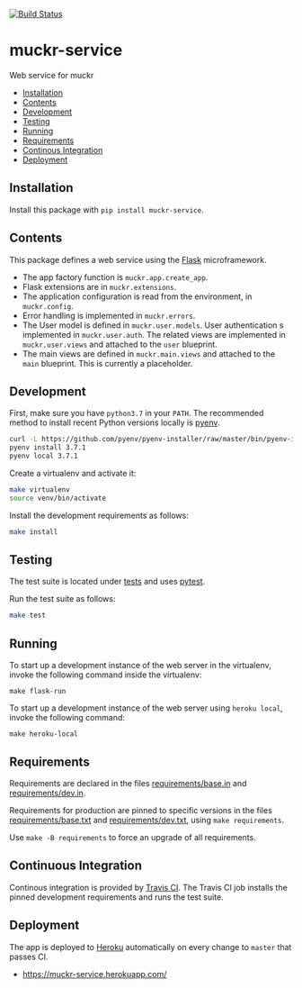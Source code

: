 [![Build Status](https://travis-ci.org/cjolowicz/muckr-service.svg?branch=master)](https://travis-ci.org/cjolowicz/muckr-service)

# muckr-service

Web service for muckr

- [Installation](#installation)
- [Contents](#contents)
- [Development](#development)
- [Testing](#testing)
- [Running](#running)
- [Requirements](#requirements)
- [Continous Integration](#continous-integration)
- [Deployment](#deployment)

## Installation

Install this package with `pip install muckr-service`.

## Contents

This package defines a web service using the
[Flask](http://flask.pocoo.org/) microframework.

- The app factory function is `muckr.app.create_app`.
- Flask extensions are in `muckr.extensions`.
- The application configuration is read from the environment, in `muckr.config`.
- Error handling is implemented in `muckr.errors`.
- The User model is defined in `muckr.user.models`. User
  authentication s implemented in `muckr.user.auth`. The related views
  are implemented in `muckr.user.views` and attached to the `user`
  blueprint.
- The main views are defined in `muckr.main.views` and attached to the
  `main` blueprint. This is currently a placeholder.

## Development

First, make sure you have `python3.7` in your `PATH`. The recommended
method to install recent Python versions locally is
[pyenv](https://github.com/pyenv/pyenv).

```sh
curl -L https://github.com/pyenv/pyenv-installer/raw/master/bin/pyenv-installer | bash
pyenv install 3.7.1
pyenv local 3.7.1
```

Create a virtualenv and activate it:

```sh
make virtualenv
source venv/bin/activate
```

Install the development requirements as follows:

```sh
make install
```

## Testing

The test suite is located under [tests](tests) and uses
[pytest](https://pypi.org/project/pytest/).

Run the test suite as follows:

```sh
make test
```

## Running

To start up a development instance of the web server in the
virtualenv, invoke the following command inside the virtualenv:

```shell
make flask-run
```

To start up a development instance of the web server using `heroku
local`, invoke the following command:

```shell
make heroku-local
```

## Requirements

Requirements are declared in the files
[requirements/base.in](requirements/base.in) and
[requirements/dev.in](requirements/dev.in).

Requirements for production are pinned to specific versions in the
files [requirements/base.txt](requirements/base.txt) and
[requirements/dev.txt](requirements/dev.txt), using `make
requirements`.

Use `make -B requirements` to force an upgrade of all requirements.

## Continuous Integration

Continous integration is provided by
[Travis CI](https://travis-ci.org). The Travis CI job installs the
pinned development requirements and runs the test suite.

## Deployment

The app is deployed to [Heroku](https://heroku.com) automatically on
every change to `master` that passes CI.

- https://muckr-service.herokuapp.com/
